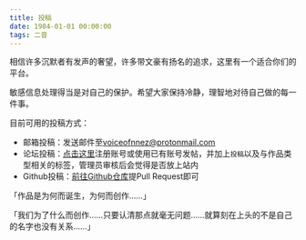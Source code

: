 ```yaml
---
title: 投稿
date: 1984-01-01 00:00:00
tags: 二音
---
```

相信许多沉默者有发声的奢望，许多带文豪有扬名的追求，这里有一个适合你们的平台。

敏感信息处理得当是对自己的保护。希望大家保持冷静，理智地对待自己做的每一件事。

目前可用的投稿方式：

+ 邮箱投稿：发送邮件至[voiceofnnez@protonmail.com](mailto:voiceofnnez@protonmail.com)
+ 论坛投稿：[点击这里](https://bbs.nnez.icu)注册账号或使用已有账号发帖，并加上`投稿`以及与作品类型相关的标签，管理员审核后会觉得是否放上站内
+ Github投稿：[前往Github仓库](https://github.com/nnez-icu/nnez.icu)提Pull Request即可

「作品是为何而诞生，为何而创作……」

「我们为了什么而创作……只要认清那点就毫无问题……就算刻在上头的不是自己的名字也没有关系……」